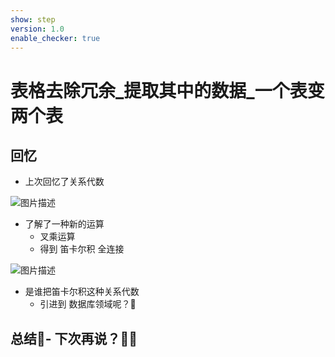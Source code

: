 ```yaml
---
show: step
version: 1.0
enable_checker: true
---
```


#    表格去除冗余_提取其中的数据_一个表变两个表    
 
##  回忆

- 上次回忆了关系代数

![图片描述](https://doc.shiyanlou.com/courses/uid1190679-20230907-1694093208464)

- 了解了一种新的运算
	- 叉乘运算
	- 得到 笛卡尔积 全连接

![图片描述](https://doc.shiyanlou.com/courses/uid1190679-20230907-1694093250892)

- 是谁把笛卡尔积这种关系代数
	- 引进到 数据库领域呢？🤔

###

##  总结🤔- 下次再说？👋🏻
